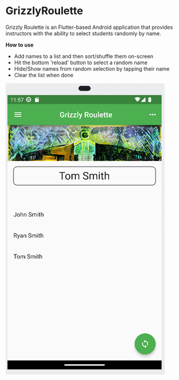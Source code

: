 # GrizzlyRoulette
Grizzly Roulette is an Flutter-based Android application that provides instructors with the ability to select students randomly by name. 

**How to use**
- Add names to a list and then sort/shuffle them on-screen
- Hit the bottom 'reload' button to select a random name
- Hide/Show names from random selection by tapping their name
- Clear the list when done

![Main Interface](screenshots/main_interface.png)
